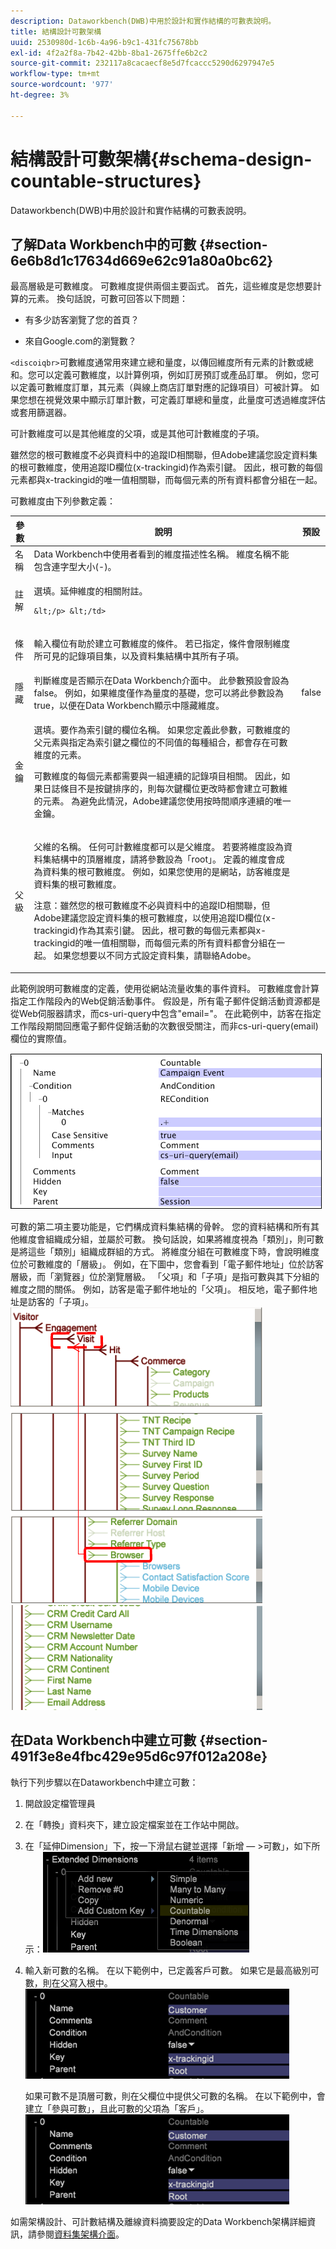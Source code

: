 ```yaml
---
description: Dataworkbench(DWB)中用於設計和實作結構的可數表說明。
title: 結構設計可數架構
uuid: 2530980d-1c6b-4a96-b9c1-431fc75678bb
exl-id: 4f2a2f8a-7b42-42bb-8ba1-2675ffe6b2c2
source-git-commit: 232117a8cacaecf8e5d7fcaccc5290d6297947e5
workflow-type: tm+mt
source-wordcount: '977'
ht-degree: 3%

---
```


# 結構設計可數架構{#schema-design-countable-structures}

Dataworkbench(DWB)中用於設計和實作結構的可數表說明。

## 了解Data Workbench中的可數 {#section-6e6b8d1c17634d669e62c91a80a0bc62}

最高層級是可數維度。 可數維度提供兩個主要函式。 首先，這些維度是您想要計算的元素。 換句話說，可數可回答以下問題：

* 有多少訪客瀏覽了您的首頁？

* 來自Google.com的瀏覽數？

`<discoiqbr>`可數維度通常用來建立總和量度，以傳回維度所有元素的計數或總和。您可以定義可數維度，以計算例項，例如訂房預訂或產品訂單。 例如，您可以定義可數維度訂單，其元素（與線上商店訂單對應的記錄項目）可被計算。 如果您想在視覺效果中顯示訂單計數，可定義訂單總和量度，此量度可透過維度評估或套用篩選器。

可計數維度可以是其他維度的父項，或是其他可計數維度的子項。

雖然您的根可數維度不必與資料中的追蹤ID相關聯，但Adobe建議您設定資料集的根可數維度，使用追蹤ID欄位(x-trackingid)作為索引鍵。 因此，根可數的每個元素都與x-trackingid的唯一值相關聯，而每個元素的所有資料都會分組在一起。

可數維度由下列參數定義：

<table id="table_5E00B72CFDD645368ADCC25AB9B5E53D"> 
 <thead> 
  <tr> 
   <th colname="col1" class="entry"> 參數 </th> 
   <th colname="col2" class="entry"> 說明 </th> 
   <th colname="col3" class="entry"> 預設 </th> 
  </tr>
 </thead>
 <tbody> 
  <tr> 
   <td colname="col1"> 名稱 </td> 
   <td colname="col2"> Data Workbench中使用者看到的維度描述性名稱。 維度名稱不能包含連字型大小(-)。 </td> 
   <td colname="col3"> </td> 
  </tr> 
  <tr> 
   <td colname="col1"> <p>註解 </p> </td> 
   <td colname="col2"> <p>選填。延伸維度的相關附註。

    &lt;/p> &lt;/td>
<td colname="col3"> </td> 
  </tr> 
  <tr> 
   <td colname="col1"> <p>條件 </p> </td> 
   <td colname="col2"> <p>輸入欄位有助於建立可數維度的條件。 若已指定，條件會限制維度所可見的記錄項目集，以及資料集結構中其所有子項。 </p> </td> 
   <td colname="col3"> </td> 
  </tr> 
  <tr> 
   <td colname="col1"> 隱藏 </td> 
   <td colname="col2"> 判斷維度是否顯示在Data Workbench介面中。 此參數預設會設為false。 例如，如果維度僅作為量度的基礎，您可以將此參數設為true，以便在Data Workbench顯示中隱藏維度。 </td> 
   <td colname="col3"> false </td> 
  </tr> 
  <tr> 
   <td colname="col1"> 金鑰 </td> 
   <td colname="col2"> <p>選填。要作為索引鍵的欄位名稱。 如果您定義此參數，可數維度的父元素與指定為索引鍵之欄位的不同值的每種組合，都會存在可數維度的元素。 </p> <p>可數維度的每個元素都需要與一組連續的記錄項目相關。 因此，如果日誌條目不是按鍵排序的，則每次鍵欄位更改時都會建立可數維的元素。 為避免此情況，Adobe建議您使用按時間順序連續的唯一金鑰。 </p> </td> 
   <td colname="col3"> </td> 
  </tr> 
  <tr> 
   <td colname="col1"> 父級 </td> 
   <td colname="col2"> <p> 父維的名稱。 任何可計數維度都可以是父維度。 若要將維度設為資料集結構中的頂層維度，請將參數設為「root」。 定義的維度會成為資料集的根可數維度。 例如，如果您使用的是網站，訪客維度是資料集的根可數維度。 </p> <p>注意：雖然您的根可數維度不必與資料中的追蹤ID相關聯，但Adobe建議您設定資料集的根可數維度，以使用追蹤ID欄位(x-trackingid)作為其索引鍵。 因此，根可數的每個元素都與x-trackingid的唯一值相關聯，而每個元素的所有資料都會分組在一起。 如果您想要以不同方式設定資料集，請聯絡Adobe。 </p> </td> 
   <td colname="col3"> </td> 
  </tr> 
 </tbody> 
</table>

此範例說明可數維度的定義，使用從網站流量收集的事件資料。 可數維度會計算指定工作階段內的Web促銷活動事件。 假設是，所有電子郵件促銷活動資源都是從Web伺服器請求，而cs-uri-query中包含&quot;email=&quot;。 在此範例中，訪客在指定工作階段期間回應電子郵件促銷活動的次數很受關注，而非cs-uri-query(email)欄位的實際值。

![](assets/dwb_impl_arch_1.png)

可數的第二項主要功能是，它們構成資料集結構的骨幹。 您的資料結構和所有其他維度會組織成分組，並屬於可數。 換句話說，如果將維度視為「類別」，則可數是將這些「類別」組織成群組的方式。
將維度分組在可數維度下時，會說明維度位於可數維度的「層級」。 例如，在下圖中，您會看到「電子郵件地址」位於訪客層級，而「瀏覽器」位於瀏覽層級。 「父項」和「子項」是指可數與其下分組的維度之間的關係。 例如，訪客是電子郵件地址的「父項」。 相反地，電子郵件地址是訪客的「子項」。![](assets/dwb_impl_arch_2.png) ![](assets/dwb_impl_arch_3.png)

## 在Data Workbench中建立可數 {#section-491f3e8e4fbc429e95d6c97f012a208e}

執行下列步驟以在Dataworkbench中建立可數：

1. 開啟設定檔管理員
1. 在「轉換」資料夾下，建立設定檔案並在工作站中開啟。
1. 在「延伸Dimension」下，按一下滑鼠右鍵並選擇「新增 — >可數」，如下所示：![](assets/dwb_impl_arch_4.png)

1. 輸入新可數的名稱。 在以下範例中，已定義客戶可數。 如果它是最高級別可數，則在父寫入根中。![](assets/dwb_impl_arch_5.png)

   如果可數不是頂層可數，則在父欄位中提供父可數的名稱。 在以下範例中，會建立「參與可數」，且此可數的父項為「客戶」。![](assets/dwb_impl_arch_5.png)

如需架構設計、可計數結構及離線資料摘要設定的Data Workbench架構詳細資訊，請參閱[資料集架構介面](https://experienceleague.adobe.com/docs/data-workbench/using/client/admin-ui/c-dtst-sch-intrf.html)。
